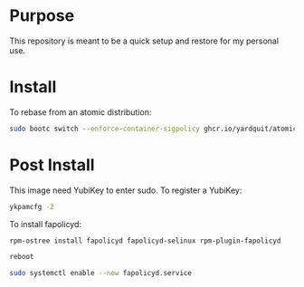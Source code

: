 # Purpose

This repository is meant to be a quick setup and restore for my personal use.

# Install

To rebase from an atomic distribution:
```bash
sudo bootc switch --enforce-container-sigpolicy ghcr.io/yardquit/atomic_custm:latest
```

# Post Install
This image need YubiKey to enter sudo. To register a YubiKey:
```bash
ykpamcfg -2
```

To install fapolicyd:
```bash
rpm-ostree install fapolicyd fapolicyd-selinux rpm-plugin-fapolicyd

reboot

sudo systemctl enable --now fapolicyd.service
```
